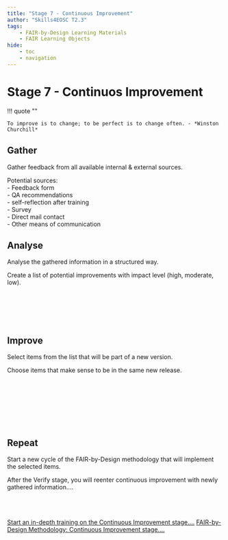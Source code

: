 ```yaml
---
title: "Stage 7 - Continuous Improvement"
author: "Skills4EOSC T2.3"
tags: 
    - FAIR-by-Design Learning Materials
    - FAIR Learning Objects
hide:
    - toc
    - navigation
---
```


# Stage 7 - Continuos Improvement 

!!! quote ""

    To improve is to change; to be perfect is to change often. - *Winston Churchill*

<div class="row row-cols-1 row-cols-md-2">
    <div class="col mb-4">
        <div class="card">
            <div class="card-body">
                <i class="fa fa-download fa-3x" aria-hidden="true"></i>
                <h2 class="card-title">Gather</h2>
                <p class="card-text">Gather feedback from all available internal & external sources.</p>
                <p class="card-text">Potential sources:</br>
                    - Feedback form </br>
                    - QA recommendations </br>
                    - self-reflection after training </br>
                    - Survey </br>
                    - Direct mail contact </br>
                    - Other means of communication </br>
                </p>
            </div>
        </div>
    </div>
    <div class="col mb-4">
        <div class="card">
            <div class="card-body">
                <i class="fa fa-bar-chart fa-3x" aria-hidden="true"></i>
                <h2 class="card-title">Analyse</h2>
                <p class="card-text">Analyse the gathered information in a structured way.</p>
                <p class="card-text">Create a list of potential improvements with impact level (high, moderate, low). </br></br></br></br></br></br>
                </p>
            </div>
        </div>
    </div>
    <div class="col mb-4">
        <div class="card">
            <div class="card-body">
                <i class="fa fa-arrow-up fa-3x" aria-hidden="true"></i>
                <h2 class="card-title">Improve</h2>
                <p class="card-text">Select items from the list that will be part of a new version.</p>
                <p class="card-text">Choose items that make sense to be in the same new release.
                </br></br></br></br></br></br></br></br>
                </p>
            </div>
        </div>
    </div>
    <div class="col mb-4">
        <div class="card">
            <div class="card-body">
                <i class="fa fa-repeat fa-3x" aria-hidden="true"></i>
                <h2 class="card-title">Repeat</h2>
                <p class="card-text">Start a new cycle of the FAIR-by-Design methodology that will implement the selected items.</p>
                <p class="card-text">After the Verify stage, you will reenter continuous improvement with newly gathered information....</br></br></br></br>
                </p>
            </div>
        </div>
    </div>
</div>

​<a href="https://fair-by-design-methodology.github.io/FAIR-by-Design_ToT/latest/Stage%206%20%E2%80%93%20Verify/20-Continuous%20Improvement/20-CI/" class="btn btn-dark text-white btn-lg btn-block">Start an in-depth training on the Continuous Improvement stage....</a>
<a href="https://fair-by-design-methodology.github.io/FAIR-by-Design_Book/4%20-%20FAIR-by-design%20learning%20materials%20creation/4.2%20-%20Continuous%20Improvement/417-improvement/" class="btn btn-dark text-white btn-lg btn-block">FAIR-by-Design Methodology: Continuous Improvement stage....</a>
